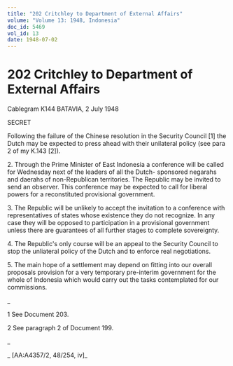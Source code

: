 ```yaml
---
title: "202 Critchley to Department of External Affairs"
volume: "Volume 13: 1948, Indonesia"
doc_id: 5469
vol_id: 13
date: 1948-07-02
---
```


# 202 Critchley to Department of External Affairs

Cablegram K144 BATAVIA, 2 July 1948

SECRET

Following the failure of the Chinese resolution in the Security Council [1] the Dutch may be expected to press ahead with their unilateral policy (see para 2 of my K.143 [2]).

2\. Through the Prime Minister of East Indonesia a conference will be called for Wednesday next of the leaders of all the Dutch- sponsored negarahs and daerahs of non-Republican territories. The Republic may be invited to send an observer. This conference may be expected to call for liberal powers for a reconstituted provisional government.

3\. The Republic will be unlikely to accept the invitation to a conference with representatives of states whose existence they do not recognize. In any case they will be opposed to participation in a provisional government unless there are guarantees of all further stages to complete sovereignty.

4\. The Republic's only course will be an appeal to the Security Council to stop the unliateral policy of the Dutch and to enforce real negotiations.

5\. The main hope of a settlement may depend on fitting into our overall proposals provision for a very temporary pre-interim government for the whole of Indonesia which would carry out the tasks contemplated for our commissions.

_

1 See Document 203.

2 See paragraph 2 of Document 199.

_

_ [AA:A4357/2, 48/254, iv]_

